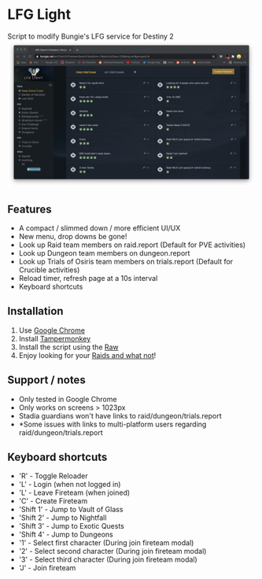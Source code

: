 # LFG Light
Script to modify Bungie's LFG service for Destiny 2
![LFG Light](https://raw.githubusercontent.com/mariusffs/lfg-light/main/screenshots/fireteam-list.png)

## Features
- A compact / slimmed down / more efficient UI/UX
- New menu, drop downs be gone!
- Look up Raid team members on raid.report (Default for PVE activities)
- Look up Dungeon team members on dungeon.report
- Look up Trials of Osiris team members on trials.report (Default for Crucible activities)
- Reload timer, refresh page at a 10s interval
- Keyboard shortcuts

## Installation
1. Use [Google Chrome](https://www.google.com/chrome/)
2. Install [Tampermonkey](https://chrome.google.com/webstore/detail/tampermonkey/dhdgffkkebhmkfjojejmpbldmpobfkfo?hl=en)
3. Install the script using the [Raw](https://raw.githubusercontent.com/mariusffs/lfg-light/main/lfg-light.user.js)
4. Enjoy looking for your [Raids and what not](https://www.bungie.net/en/ClanV2/FireteamSearch)!

## Support / notes
- Only tested in Google Chrome
- Only works on screens > 1023px
- Stadia guardians won't have links to raid/dungeon/trials.report
- *Some issues with links to multi-platform users regarding raid/dungeon/trials.report

## Keyboard shortcuts
- 'R' - Toggle Reloader
- 'L' - Login (when not logged in)
- 'L' - Leave Fireteam (when joined)
- 'C' - Create Fireteam
- 'Shift 1' - Jump to Vault of Glass
- 'Shift 2' - Jump to Nightfall
- 'Shift 3' - Jump to Exotic Quests
- 'Shift 4' - Jump to Dungeons
- '1' - Select first character (During join fireteam modal)
- '2' - Select second character (During join fireteam modal)
- '3' - Select third character (During join fireteam modal)
- 'J' - Join fireteam